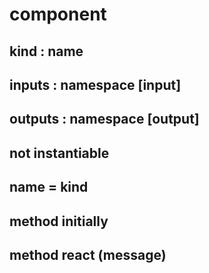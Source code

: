 # component
## kind : name
## inputs : namespace [input]
## outputs : namespace [output]

## not instantiable
## name = kind
## method initially
## method react (message)
